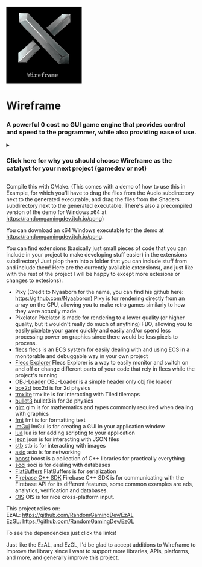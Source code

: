 <img src="Wireframelogo.png" width="200"/> <br/>
# Wireframe 

### A powerful 0 cost no GUI game engine that provides control and speed to the programmer, while also providing ease of use.

<details><summary><h3>Click here for why you should choose Wireframe as the catalyst for your next project (gamedev or not)</h3></summary>
C++ is the ideal language for game development, which has only been further proven by its longevity in the game dev department. This is due to its speed, libraries, support, community, reliability, great features, and of course its portability as it's supported on nearly every gaming and not gaming system out there. One common problem with this though is that although nearly all gaming platforms are united with their use of C++, their graphics and audio libraries are not. Another common problem is that the optimizations of C++ are oftentimes overshadowed by the sheer unbridled use of resources that have to be carefully manipulated in the settings of multiple other game engines, most of which is not only hard to understand, but basically shut off from the end user, which is you. Wireframe aims to solve all of these problems. With a simple unified system for graphics and audio it guarantees that everyone is open to the developers, guaranteeing speed as long as you know how to program properly in C++ due to the sheer readability, simplicity and openeness of all of the different systems in Wireframe. Also due to this simplified system, nearly any platform can be added to this game engine, whether it's a console like the PS2 or Nintendo 64, to something like the PS5 or Xbox series X. This simplified and unified system offers some clear benefits in opposition to the more complex and hard to grapple systems of closed off game engines like Unreal or Unity. While there are open source engines like Godot, they are often too complex to not only port to other platforms, but to modify for the typical programmer, unless you want to spend days, weeks or even months on end studying the intricate layout of it. There are of course fantasy retro consoles, like for example the widely adored PICO-8 fantasy console. While these are simple and elegant in nature and I won't deny they're perfect if you want to create something like an NES game and are fine with the limitations, like PICO-8's restricting limits on sprites, amount of code and other things, most of which is something that you don't want to have to deal with in your projects. Wireframe encourages you to poke around in a comfortable envirnoment, not the other way around. Plus, with the extension system you can easily find the best libraries to use in your project and even add some of your own! These extensions are open source and easy to work with, multiple of which are header files that can simply be read through and changed to your liking, with multiple of them being built in a way that can be easily ported! Wireframe also uses a nice Object Oriented system for managing your code (there are also static functions in case you don't want to do that of course, looking at you C devs right now) which means autocomplete in IDEs that support it, which is something missing from traditional OpenGL due to its API. Wireframe serves to eccentrify and boost, rather than ignore and supress these key features of the language we all know and love as C++, and to prioritize openess, speed and simplicity. These are just some of the reasons you might want to choose Wireframe for your next project (even if it isn't game dev). Again, any contributions to the engine are welcome.
</details>

Compile this with CMake. (This comes with a demo of how to use this in Example, for which you'll have to drag the files from the Audio subdirectory next to the generated executable, and drag the files from the Shaders subdirectory next to the generated executable. There's also a precompiled version of the demo for Windows x64 at https://randomgamingdev.itch.io/pong)

You can download an x64 Windows executable for the demo at https://randomgamingdev.itch.io/pong.

You can find extensions (basically just small pieces of code that you can include in your project to make developing stuff easier) in the extensions subdirectory! Just plop them into a folder that you can include stuff from and include them!
Here are the currently available extensions(, and just like with the rest of the project I will be happy to except more extesions or changes to extesions):<br/>
- Pixy (Credit to Nyaaborn for the name, you can find his github here: https://github.com/Nyaaboron)
    Pixy is for rendering directly from an array on the CPU, allowing you to make retro games similarly to how they were actually made.
- Pixelator
    Pixelator is made for rendering to a lower quality (or higher quality, but it wouldn't really do much of anything) FBO, allowing you to easily pixelate your game quickly and easily and/or spend less processing power on graphics since there would be less pixels to process.
- [flecs](https://github.com/SanderMertens/flecs)
    flecs is an ECS system for easily dealing with and using ECS in a monitorable and debuggable way in your own project
- [Flecs Explorer](https://github.com/flecs-hub/explorer)
    Flecs Explorer is a way to easily monitor and switch on and off or change different parts of your code that rely in flecs while the project's running
- [OBJ-Loader](https://github.com/Bly7/OBJ-Loader)
    OBJ-Loader is a simple header only obj file loader
- [box2d](https://github.com/erincatto/box2d)
    box2d is for 2d physics
- [tmxlite](https://github.com/fallahn/tmxlite)
    tmxlite is for interacting with Tiled tilemaps
- [bullet3](https://github.com/bulletphysics/bullet3)
    bullet3 is for 3d physics
- [glm](https://github.com/Groovounet/glm)
    glm is for mathematics and types commonly required when dealing with graphics
- [fmt](https://github.com/fmtlib/fmt)
    fmt is for formatting text
- [ImGui](https://github.com/ocornut/imgui)
    ImGui is for creating a GUI in your application window
- [lua](https://github.com/lua/lua)
    lua is for adding scripting to your application
- [json](https://github.com/nlohmann/json)
    json is for interacting with JSON files
- [stb](https://github.com/nothings/stb)
    stb is for interacting with images
- [asio](https://github.com/chriskohlhoff/asio)
    asio is for networking
- [boost](https://github.com/boostorg/boost)
    boost is a collection of C++ libraries for practically everything
- [soci](https://github.com/SOCI/soci)
    soci is for dealing with databases
- [FlatBuffers](https://github.com/google/flatbuffers)
    FlatBuffers is for serialization
- [Firebase C++ SDK](https://github.com/firebase/firebase-cpp-sdk)
    Firebase C++ SDK is for communicating with the Firebase API for its different features, some common examples are ads, analytics, verification and databases.
- [OIS](https://github.com/wgois/OIS)
    OIS is for nice cross-platform input.

This project relies on: <br/>
EzAL: https://github.com/RandomGamingDev/EzAL <br/>
EzGL: https://github.com/RandomGamingDev/EzGL

To see the dependencies just click the links!

Just like the EzAL, and EzGL, I'd be glad to accept additions to Wireframe to improve the library since I want to support more libraries, APIs, platforms, and more, and generally improve this project.
